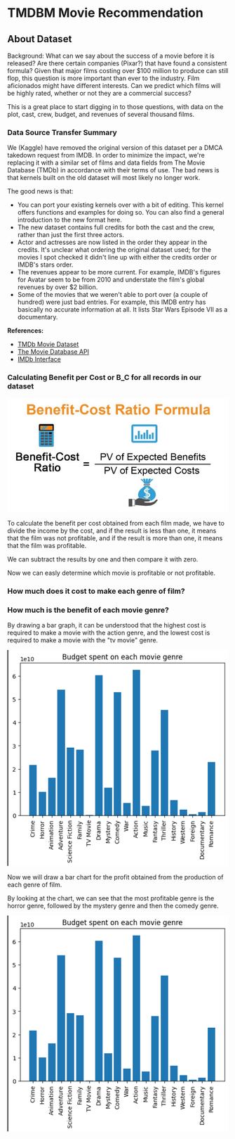 # TMDBM Movie Recommendation

<h2>About Dataset</h2>
<p> Background: What can we say about the success of a movie before it is released? Are there certain companies (Pixar?) that have found a consistent formula? Given that major films costing over $100 million to produce can still flop, this question is more important than ever to the industry. Film aficionados might have different interests. Can we predict which films will be highly rated, whether or not they are a commercial success? </p>
<p> This is a great place to start digging in to those questions, with data on the plot, cast, crew, budget, and revenues of several thousand films. </p>
<h3>Data Source Transfer Summary</h3>
<p> We (Kaggle) have removed the original version of this dataset per a DMCA takedown request from IMDB. In order to minimize the impact, we're replacing it with a similar set of films and data fields from The Movie Database (TMDb) in accordance with their terms of use. The bad news is that kernels built on the old dataset will most likely no longer work. </p>
<p> The good news is that: </p>
<ul>
   <li> You can port your existing kernels over with a bit of editing. This kernel offers functions and examples for doing so. You can also find a general introduction to the new format here. </li>
   <li> The new dataset contains full credits for both the cast and the crew, rather than just the first three actors. </li>
   <li> Actor and actresses are now listed in the order they appear in the credits. It's unclear what ordering the original dataset used; for the movies I spot checked it didn't line up with either the credits order or IMDB's stars order. </li>
   <li> The revenues appear to be more current. For example, IMDB's figures for Avatar seem to be from 2010 and understate the film's global revenues by over $2 billion. </li>
   <li> Some of the movies that we weren't able to port over (a couple of hundred) were just bad entries. For example, this IMDB entry has basically no accurate information at all. It lists Star Wars Episode VII as a documentary. </li>
</ul>

<p> <strong>References:</strong> </p>
<ul>
   <li> <a href="https://www.kaggle.com/tmdb/tmdb-movie-dataset" target="_blank">TMDb Movie Dataset</a> </li>
   <li> <a href="https://www.themoviedb.org/documentation/api" target="_blank">The Movie Database API</a> </li>
   <li> <a href="https://www.imdb.com/interfaces/" target="_blank">IMDb Interface</a> </li>
</ul>

<h3>Calculating Benefit per Cost or B_C for all records in our dataset</h3>

<img src="https://github.com/Amin1384Movahedi/TMDB_Movie_Recommendation/blob/main/assets/Benefit-Cost-Ratio-Formula.jpg" alt="B_C Formula"></img>

<p>To calculate the benefit per cost obtained from each film made, we have to divide the income by the cost, and if the result is less than one, it means that the film was not profitable, and if the result is more than one, it means that the film was profitable.</p>
<p>We can subtract the results by one and then compare it with zero.</p>
<p>Now we can easly determine which movie is profitable or not profitable.</p>

<h3>How much does it cost to make each genre of film?</h3>
<h3>How much is the benefit of each movie genre?</h3>

<p>By drawing a bar graph, it can be understood that the highest cost is required to make a movie with the action genre, and the lowest cost is required to make a movie with the "tv movie" genre.</p>
<img src="https://github.com/Amin1384Movahedi/TMDB_Movie_Recommendation/blob/main/assets/Budget_per_Genre.png" alt="budget per genre chart"></img>

<p>Now we will draw a bar chart for the profit obtained from the production of each genre of film.</p>
<p> By looking at the chart, we can see that the most profitable genre is the horror genre, followed by the mystery genre and then the comedy genre.</p>
<img src="https://github.com/Amin1384Movahedi/TMDB_Movie_Recommendation/blob/main/assets/Budget_per_Genre.png" alt="budget per genre chart"></img>